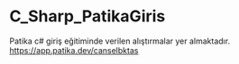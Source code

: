 # C_Sharp_PatikaGiris

Patika c# giriş eğitiminde verilen alıştırmalar yer almaktadır.
https://app.patika.dev/canselbktas
